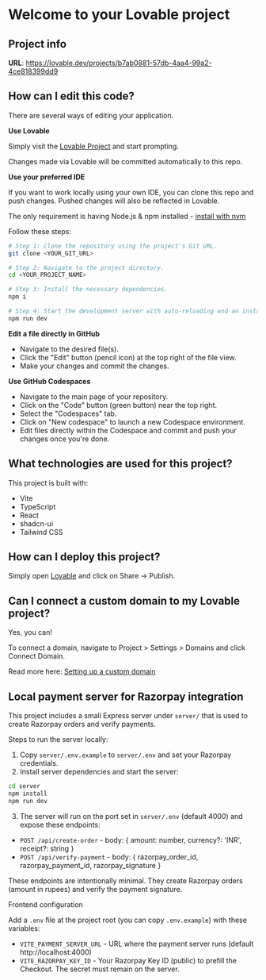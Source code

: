 # Welcome to your Lovable project

## Project info

**URL**: https://lovable.dev/projects/b7ab0881-57db-4aa4-99a2-4ce818399dd9

## How can I edit this code?

There are several ways of editing your application.

**Use Lovable**

Simply visit the [Lovable Project](https://lovable.dev/projects/b7ab0881-57db-4aa4-99a2-4ce818399dd9) and start prompting.

Changes made via Lovable will be committed automatically to this repo.

**Use your preferred IDE**

If you want to work locally using your own IDE, you can clone this repo and push changes. Pushed changes will also be reflected in Lovable.

The only requirement is having Node.js & npm installed - [install with nvm](https://github.com/nvm-sh/nvm#installing-and-updating)

Follow these steps:

```sh
# Step 1: Clone the repository using the project's Git URL.
git clone <YOUR_GIT_URL>

# Step 2: Navigate to the project directory.
cd <YOUR_PROJECT_NAME>

# Step 3: Install the necessary dependencies.
npm i

# Step 4: Start the development server with auto-reloading and an instant preview.
npm run dev
```

**Edit a file directly in GitHub**

- Navigate to the desired file(s).
- Click the "Edit" button (pencil icon) at the top right of the file view.
- Make your changes and commit the changes.

**Use GitHub Codespaces**

- Navigate to the main page of your repository.
- Click on the "Code" button (green button) near the top right.
- Select the "Codespaces" tab.
- Click on "New codespace" to launch a new Codespace environment.
- Edit files directly within the Codespace and commit and push your changes once you're done.

## What technologies are used for this project?

This project is built with:

- Vite
- TypeScript
- React
- shadcn-ui
- Tailwind CSS

## How can I deploy this project?

Simply open [Lovable](https://lovable.dev/projects/b7ab0881-57db-4aa4-99a2-4ce818399dd9) and click on Share -> Publish.

## Can I connect a custom domain to my Lovable project?

Yes, you can!

To connect a domain, navigate to Project > Settings > Domains and click Connect Domain.

Read more here: [Setting up a custom domain](https://docs.lovable.dev/tips-tricks/custom-domain#step-by-step-guide)

## Local payment server for Razorpay integration

This project includes a small Express server under `server/` that is used to create Razorpay orders and verify payments.

Steps to run the server locally:

1. Copy `server/.env.example` to `server/.env` and set your Razorpay credentials.
2. Install server dependencies and start the server:

```sh
cd server
npm install
npm run dev
```

3. The server will run on the port set in `server/.env` (default 4000) and expose these endpoints:
- `POST /api/create-order` - body: { amount: number, currency?: 'INR', receipt?: string }
- `POST /api/verify-payment` - body: { razorpay_order_id, razorpay_payment_id, razorpay_signature }

These endpoints are intentionally minimal. They create Razorpay orders (amount in rupees) and verify the payment signature.

Frontend configuration

Add a `.env` file at the project root (you can copy `.env.example`) with these variables:

- `VITE_PAYMENT_SERVER_URL` - URL where the payment server runs (default http://localhost:4000)
- `VITE_RAZORPAY_KEY_ID` - Your Razorpay Key ID (public) to prefill the Checkout. The secret must remain on the server.


